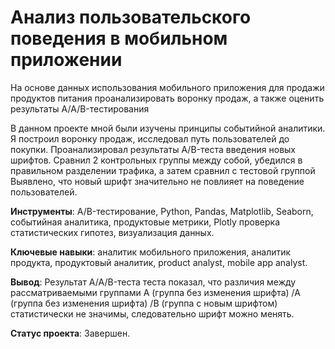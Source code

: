  # Анализ пользовательского поведения в мобильном приложении


На основе данных использования мобильного приложения для продажи продуктов питания проанализировать воронку продаж, а также оценить результаты A/A/B-тестирования

В данном проекте мной были изучены принципы событийной аналитики. Я построил
воронку продаж, исследовал путь пользователей до покупки. Проанализировал
результаты A/B-теста введения новых шрифтов. Сравнил 2 контрольных группы между
собой, убедился в правильном разделении трафика, а затем сравнил с тестовой группой
Выявлено, что новый шрифт значительно не повлияет на поведение пользователей.

**Инструменты**: A/B-тестирование, Python, Pandas, Matplotlib, Seaborn, событийная аналитика, продуктовые метрики, Plotly
проверка статистических гипотез, визуализация данных.


**Ключевые навыки**: аналитик мобильного приложения, аналитик продукта, продуктовый аналитик, product analyst, mobile app analyst.

**Вывод**: Результат A/A/B-теста теста показал, что различия между рассматриваемыми группами A (группа без изменения шрифта) /A (группа без изменения шрифта) /B (группа с новым шрифтом) статистически не значимы, следовательно шрифт можно менять.

**Статус проекта**: Завершен.

```python

```

